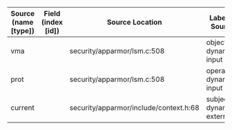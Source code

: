 | Source (name [type]) | Field (index [id]) | Source Location                        | Label at Source             |
|----------------------|--------------------|----------------------------------------|-----------------------------|
| vma                  |                    | security/apparmor/lsm.c:508            | object, dynamic, input      |
| prot                 |                    | security/apparmor/lsm.c:508            | operation, dynamic, input   |
| current              |                    | security/apparmor/include/context.h:68 | subject, dynamic, external  |
